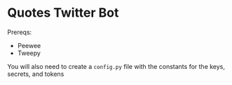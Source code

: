 Quotes Twitter Bot
=============================

Prereqs:

* Peewee
* Tweepy

You will also need to create a `config.py` file with the constants for the keys, secrets, and tokens

